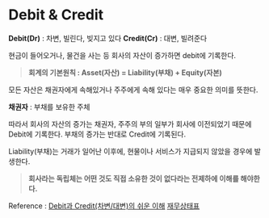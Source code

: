 # Debit & Credit


 **Debit(Dr)** : 차변, 빌린다, 빚지고 있다
 **Credit(Cr)** : 대변, 빌려준다

현금이 들어오거나, 물건을 사는 등 회사의 자산이 증가하면 debit에 기록한다.

> **회계의 기본원칙 : Asset(자산) = Liability(부채) + Equity(자본)**

모든 자산은 채권자에게 속해있거나 주주에게 속해 있다는 매우 중요한 의미를 뜻한다.

**채권자** : 부채를 보유한 주체

따라서 회사의 자산의 증가는 채권자, 주주의 부의 일부가 회사에 이전되었기 때문에 Debit에 기록한다.
부채의 증가는 반대로 Credit에 기록된다.

Liability(부채)는 거래가 일어난 이후에, 현물이나 서비스가 지급되지 않았을 경우에 발생한다.

> **회사라는 독립체는 어떤 것도 직접 소유한 것이 없다라는 전제하에 이해를 해야한다.**

Reference : 
[Debit과 Credit(차변/대변)의 쉬운 이해](https://m.blog.naver.com/PostView.nhn?blogId=ujinjw&logNo=220800581451&proxyReferer=https:%2F%2Fwww.google.com%2F)
[재무상태표]([https://chatgray.tistory.com/90](https://chatgray.tistory.com/90))
